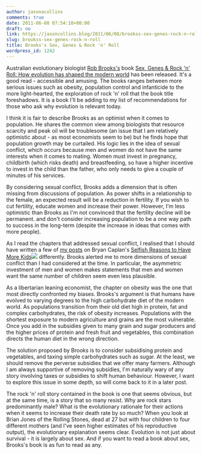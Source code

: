 ```yaml
---
author: jasonacollins
comments: true
date: 2011-06-08 07:54:18+00:00
draft: no
link: https://jasoncollins.blog/2011/06/08/brookss-sex-genes-rock-n-roll/
slug: brookss-sex-genes-rock-n-roll
title: Brooks's Sex, Genes & Rock 'n' Roll
wordpress_id: 1242
---
```


Australian evolutionary biologist [Rob Brooks's](http://www.robbrooks.net/) book [Sex, Genes & Rock 'n' Roll: How evolution has shaped the modern world](http://www.robbrooks.net/the-book) has been released. It's a good read - accessible and amusing. The books ranges between more serious issues such as obesity, population control and infanticide to the more light-hearted, the exploration of rock 'n' roll that the book title foreshadows. It is a book I'll be adding to my list of recommendations for those who ask why evolution is relevant today.

I think it is fair to describe Brooks as an optimist when it comes to population. He shares the common view among biologists that resource scarcity and peak oil will be troublesome (an issue that I am relatively optimistic about - as most economists seem to be) but he finds hope that population growth may be curtailed. His logic lies in the idea of sexual conflict, which occurs because men and women do not have the same interests when it comes to mating. Women must invest in pregnancy, childbirth (which risks death) and breastfeeding, so have a higher incentive to invest in the child than the father, who only needs to give a couple of minutes of his services.

By considering sexual conflict, Brooks adds a dimension that is often missing from discussions of population. As power shifts in a relationship to the female, an expected result will be a reduction in fertility. If you wish to cut fertility, educate women and increase their power. However, I'm less optimistic than Brooks as I'm not convinced that the fertility decline will be permanent. and don't consider increasing population to be a one way path to success in the long-term (despite the increase in ideas that comes with more people).

As I read the chapters that addressed sexual conflict, I realised that I should have written a few of [my posts](https://jasoncollins.blog/2011/05/caplans-selfish-reasons-to-have-more-kids/) on Bryan Caplan's [Selfish Reasons to Have More Kids](http://www.amazon.com/gp/product/046501867X/ref=as_li_ss_tl?ie=UTF8&tag=evolvieconom-20&linkCode=as2&camp=217145&creative=399369&creativeASIN=046501867X)![](https://www.assoc-amazon.com/e/ir?t=&l=as2&o=1&a=046501867X&camp=217145&creative=399369) differently. Brooks alerted me to more dimensions of sexual conflict than I had considered at the time. In particular, the asymmetric investment of men and women makes statements that men and women want the same number of children seem even less plausible.

As a libertarian leaning economist, the chapter on obesity was the one that most directly confronted my biases. Brooks's argument is that humans have evolved to varying degrees to the high carbohydrate diet of the modern world. As populations transition from their old diet high in protein, fat and complex carbohydrates, the risk of obesity increases. Populations with the shortest exposure to modern agriculture and grains are the most vulnerable. Once you add in the subsidies given to many grain and sugar producers and the higher prices of protein and fresh fruit and vegetables, this combination directs the human diet in the wrong direction.

The solution proposed by Brooks is to consider subsidising protein and vegetables, and taxing simple carbohydrates such as sugar. At the least, we should remove the perverse subsidies that we offer many farmers. Although I am always supportive of removing subsidies, I'm naturally wary of any story involving taxes or subsidies to shift human behaviour. However, I want to explore this issue in some depth, so will come back to it in a later post.

The rock 'n' roll story contained in the book is one that seems obvious, but at the same time, is a story that so many resist. Why are rock stars predominantly male? What is the evolutionary rationale for their actions when it seems to increase their death rate by so much? When you look at Brian Jones of the Rolling Stones, dead at 27 but with four children to four different mothers (and I've seen higher estimates of his reproductive output), the evolutionary explanation seems clear. Evolution is not just about survival - it is largely about sex. And if you want to read a book about sex, Brooks's book is as fun to read as any.
